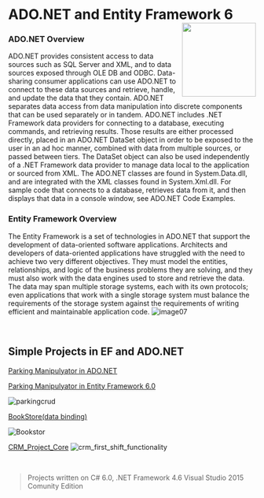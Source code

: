 # ADO.NET and Entity Framework 6  <img src="https://cloud.githubusercontent.com/assets/24522089/26033394/75980d7a-38bc-11e7-9ebd-f4c460afbfcf.png" align="right" width="150px" height="150px" /> 


### ADO.NET Overview

ADO.NET provides consistent access to data sources such as SQL Server and XML, and to data sources exposed through OLE DB and ODBC. Data-sharing consumer applications can use ADO.NET to connect to these data sources and retrieve, handle, and update the data that they contain.
ADO.NET separates data access from data manipulation into discrete components that can be used separately or in tandem. ADO.NET includes .NET Framework data providers for connecting to a database, executing commands, and retrieving results. Those results are either processed directly, placed in an ADO.NET DataSet object in order to be exposed to the user in an ad hoc manner, combined with data from multiple sources, or passed between tiers. The DataSet object can also be used independently of a .NET Framework data provider to manage data local to the application or sourced from XML.
The ADO.NET classes are found in System.Data.dll, and are integrated with the XML classes found in System.Xml.dll. For sample code that connects to a database, retrieves data from it, and then displays that data in a console window, see ADO.NET Code Examples.

### Entity Framework Overview

The Entity Framework is a set of technologies in ADO.NET that support the development of data-oriented software applications. Architects and developers of data-oriented applications have struggled with the need to achieve two very different objectives. They must model the entities, relationships, and logic of the business problems they are solving, and they must also work with the data engines used to store and retrieve the data. The data may span multiple storage systems, each with its own protocols; even applications that work with a single storage system must balance the requirements of the storage system against the requirements of writing efficient and maintainable application code.
![image07](https://cloud.githubusercontent.com/assets/24522089/26033377/067c0eb4-38bc-11e7-8678-5d1fe10eab87.jpg)

<br/>

## Simple Projects in EF and ADO.NET 

[Parking Manipulyator in ADO.NET](https://github.com/tigranv/ADO.NET_Entity_Framework_6/tree/master/CRUD_With_ADO.NET)

[Parking Manipulyator in Entity Framework 6.0](https://github.com/tigranv/ADO.NET_Entity_Framework_6/tree/master/CRUD_With_Entity_Framework)

![parkingcrud](https://cloud.githubusercontent.com/assets/24522089/26033513/0f7e2166-38bf-11e7-80d1-3d996df61bfb.gif)

[BookStore(data binding)](https://github.com/tigranv/WPF_XAML_WCF_Useful-Examples)

![Bookstor](https://cloud.githubusercontent.com/assets/24522089/24979969/4a50735c-1fe7-11e7-9d2e-c26cc72f0825.gif)

[CRM_Project_Core](https://github.com/tigranv/ADO.NET_Entity_Framework_6/tree/master/TestingEF)
![crm_first_shift_functionality](https://cloud.githubusercontent.com/assets/24522089/26286562/dbaf06d2-3e79-11e7-9e65-4e846958279a.gif)

<br/>

> Projects written on C# 6.0, .NET Framework 4.6 Visual Studio 2015 Comunity Edition
